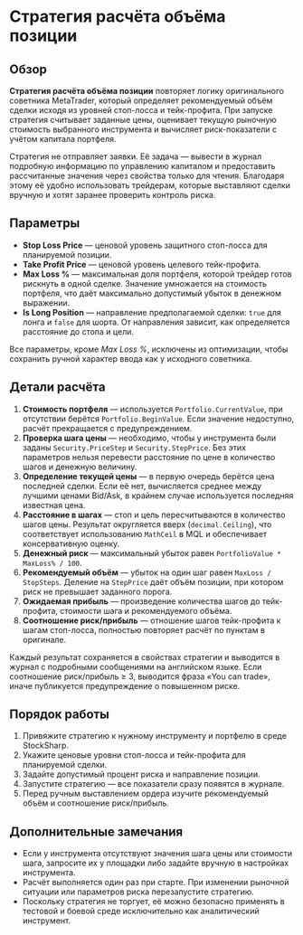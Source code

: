 # Стратегия расчёта объёма позиции

## Обзор
**Стратегия расчёта объёма позиции** повторяет логику оригинального советника MetaTrader, который определяет рекомендуемый объём сделки исходя из уровней стоп-лосса и тейк-профита. При запуске стратегия считывает заданные цены, оценивает текущую рыночную стоимость выбранного инструмента и вычисляет риск-показатели с учётом капитала портфеля.

Стратегия не отправляет заявки. Её задача — вывести в журнал подробную информацию по управлению капиталом и предоставить рассчитанные значения через свойства только для чтения. Благодаря этому её удобно использовать трейдерам, которые выставляют сделки вручную и хотят заранее проверить контроль риска.

## Параметры
- **Stop Loss Price** — ценовой уровень защитного стоп-лосса для планируемой позиции.
- **Take Profit Price** — ценовой уровень целевого тейк-профита.
- **Max Loss %** — максимальная доля портфеля, которой трейдер готов рискнуть в одной сделке. Значение умножается на стоимость портфеля, что даёт максимально допустимый убыток в денежном выражении.
- **Is Long Position** — направление предполагаемой сделки: `true` для лонга и `false` для шорта. От направления зависит, как определяется расстояние до стопа и цели.

Все параметры, кроме *Max Loss %*, исключены из оптимизации, чтобы сохранить ручной характер ввода как у исходного советника.

## Детали расчёта
1. **Стоимость портфеля** — используется `Portfolio.CurrentValue`, при отсутствии берётся `Portfolio.BeginValue`. Если значение недоступно, расчёт прекращается с предупреждением.
2. **Проверка шага цены** — необходимо, чтобы у инструмента были заданы `Security.PriceStep` и `Security.StepPrice`. Без этих параметров нельзя перевести расстояние по цене в количество шагов и денежную величину.
3. **Определение текущей цены** — в первую очередь берётся цена последней сделки. Если её нет, вычисляется среднее между лучшими ценами Bid/Ask, в крайнем случае используется последняя известная цена.
4. **Расстояние в шагах** — стоп и цель пересчитываются в количество шагов цены. Результат округляется вверх (`decimal.Ceiling`), что соответствует использованию `MathCeil` в MQL и обеспечивает консервативную оценку.
5. **Денежный риск** — максимальный убыток равен `PortfolioValue * MaxLoss% / 100`.
6. **Рекомендуемый объём** — убыток на один шаг равен `MaxLoss / StopSteps`. Деление на `StepPrice` даёт объём позиции, при котором риск не превышает заданного порога.
7. **Ожидаемая прибыль** — произведение количества шагов до тейк-профита, стоимости шага и рекомендуемого объёма.
8. **Соотношение риск/прибыль** — отношение шагов тейк-профита к шагам стоп-лосса, полностью повторяет расчёт по пунктам в оригинале.

Каждый результат сохраняется в свойствах стратегии и выводится в журнал с подробными сообщениями на английском языке. Если соотношение риск/прибыль ≥ 3, выводится фраза «You can trade», иначе публикуется предупреждение о повышенном риске.

## Порядок работы
1. Привяжите стратегию к нужному инструменту и портфелю в среде StockSharp.
2. Укажите ценовые уровни стоп-лосса и тейк-профита для планируемой сделки.
3. Задайте допустимый процент риска и направление позиции.
4. Запустите стратегию — все показатели сразу появятся в журнале.
5. Перед ручным выставлением ордера изучите рекомендуемый объём и соотношение риск/прибыль.

## Дополнительные замечания
- Если у инструмента отсутствуют значения шага цены или стоимости шага, запросите их у площадки либо задайте вручную в настройках инструмента.
- Расчёт выполняется один раз при старте. При изменении рыночной ситуации или параметров риска перезапустите стратегию.
- Поскольку стратегия не торгует, её можно безопасно применять в тестовой и боевой среде исключительно как аналитический инструмент.
